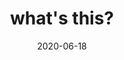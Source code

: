 ---
title:  "what's this?"
summary: Voice-based learning app with Google Speech-to-Text and WebSpeech API
date:   2020-06-18
link: https://github.com/akshatamohanty/voice-app-demo
image: ../images/voice-app-demo.gif
---